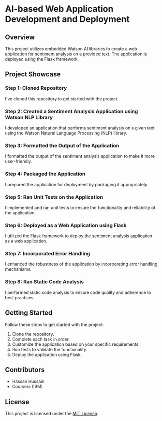 
# AI-based Web Application Development and Deployment

## Overview

This project utilizes embedded Watson AI libraries to create a web application for sentiment analysis on a provided text. The application is deployed using the Flask framework.

## Project Showcase

### Step 1: Cloned Repository

I've cloned this repository to get started with the project.

### Step 2: Created a Sentiment Analysis Application using Watson NLP Library

I developed an application that performs sentiment analysis on a given text using the Watson Natural Language Processing (NLP) library.

### Step 3: Formatted the Output of the Application

I formatted the output of the sentiment analysis application to make it more user-friendly.

### Step 4: Packaged the Application

I prepared the application for deployment by packaging it appropriately.

### Step 5: Ran Unit Tests on the Application

I implemented and ran unit tests to ensure the functionality and reliability of the application.

### Step 6: Deployed as a Web Application using Flask

I utilized the Flask framework to deploy the sentiment analysis application as a web application.

### Step 7: Incorporated Error Handling

I enhanced the robustness of the application by incorporating error handling mechanisms.

### Step 8: Ran Static Code Analysis

I performed static code analysis to ensure code quality and adherence to best practices.

## Getting Started

Follow these steps to get started with the project:

1. Clone the repository.
2. Complete each task in order.
3. Customize the application based on your specific requirements.
4. Run tests to validate the functionality.
5. Deploy the application using Flask.

## Contributors

- Hassan Hussain
- Coursera (IBM)

## License

This project is licensed under the [MIT License](LICENSE).
 
